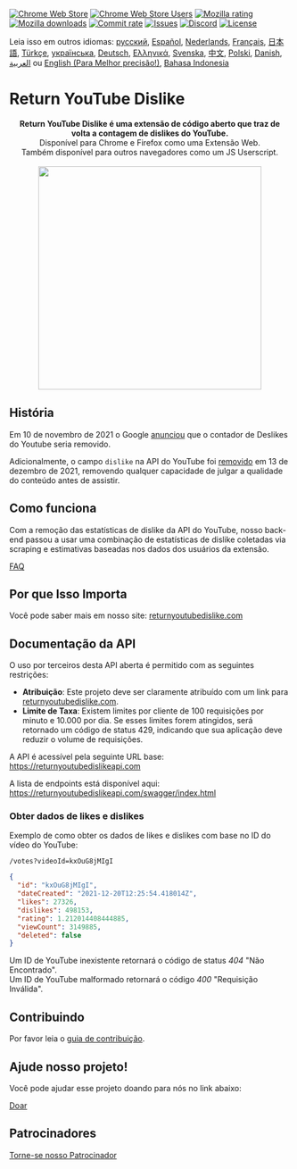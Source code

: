 [![Chrome Web Store](https://img.shields.io/chrome-web-store/stars/gebbhagfogifgggkldgodflihgfeippi?label=Chrome%20Rating&style=flat&logo=google)](https://chromewebstore.google.com/detail/return-youtube-dislike/gebbhagfogifgggkldgodflihgfeippi)
[![Chrome Web Store Users](https://img.shields.io/chrome-web-store/users/gebbhagfogifgggkldgodflihgfeippi?label=Chrome%20Users&style=flat&logo=google)](https://chromewebstore.google.com/detail/return-youtube-dislike/gebbhagfogifgggkldgodflihgfeippi)
[![Mozilla rating](https://img.shields.io/amo/stars/return-youtube-dislikes?label=Firefox%20Rating&style=flat&logo=firefox)](https://addons.mozilla.org/en-US/firefox/addon/return-youtube-dislikes/)
[![Mozilla downloads](https://img.shields.io/amo/users/return-youtube-dislikes?label=Firefox%20Users&style=flat&logo=firefox)](https://addons.mozilla.org/en-US/firefox/addon/return-youtube-dislikes/)
[![Commit rate](https://img.shields.io/github/commit-activity/m/Anarios/return-youtube-dislike?label=Commits&style=flat)](https://github.com/Anarios/return-youtube-dislike/commits/main)
[![Issues](https://img.shields.io/github/issues/Anarios/return-youtube-dislike?style=flat&label=Issues)](https://github.com/Anarios/return-youtube-dislike/issues)
[![Discord](https://img.shields.io/discord/909435648170160229?label=Discord&style=flat&logo=discord)](https://discord.gg/UMxyMmCgfF)
[![License](https://img.shields.io/badge/License-GPLv3-blue.svg?style=flat)](https://github.com/Anarios/return-youtube-dislike/blob/main/LICENSE)

Leia isso em outros idiomas: [русский](READMEru.md), [Español](READMEes.md), [Nederlands](READMEnl.md), [Français](READMEfr.md), [日本語](READMEja.md), [Türkçe](READMEtr.md), [українська](READMEuk.md), [Deutsch](READMEde.md), [Ελληνικά](READMEgr.md), [Svenska](READMEsv.md), [中文](READMEcn.md), [Polski](READMEpl.md), [Danish](READMEda.md), [العربية](READMEar.md) ou [English (Para Melhor precisão!)](README.md), [Bahasa Indonesia](READMEid.md)


# Return YouTube Dislike

<p align="center">
    <b>Return YouTube Dislike é uma extensão de código aberto que traz de volta a contagem de dislikes do YouTube.</b><br>
    Disponível para Chrome e Firefox como uma Extensão Web.<br>
    Também disponível para outros navegadores como um JS Userscript.<br><br>
    <img width="400px" src="https://user-images.githubusercontent.com/18729296/141743755-2be73297-250e-4cd1-ac93-8978c5a39d10.png"/>
</p>

## História

Em 10 de novembro de 2021 o Google [anunciou](https://blog.youtube/news-and-events/update-to-youtube/) que o contador de Deslikes do Youtube seria removido.

Adicionalmente, o campo `dislike` na API do YouTube foi [removido](https://support.google.com/youtube/thread/134791097/update-to-youtube-dislike-counts) em 13 de dezembro de 2021, removendo qualquer capacidade de julgar a qualidade do conteúdo antes de assistir.

## Como funciona

Com a remoção das estatísticas de dislike da API do YouTube, nosso back-end passou a usar uma combinação de estatísticas de dislike coletadas via scraping e estimativas baseadas nos dados dos usuários da extensão.

[FAQ](https://github.com/Anarios/return-youtube-dislike/blob/main/Docs/FAQ.md)

## Por que Isso Importa

Você pode saber mais em nosso site: [returnyoutubedislike.com](https://www.returnyoutubedislike.com/)

## Documentação da API

O uso por terceiros desta API aberta é permitido com as seguintes restrições:

- **Atribuição**: Este projeto deve ser claramente atribuído com um link para [returnyoutubedislike.com](https://returnyoutubedislike.com/).
- **Limite de Taxa**: Existem limites por cliente de 100 requisições por minuto e 10.000 por dia. Se esses limites forem atingidos, será retornado um código de status 429, indicando que sua aplicação deve reduzir o volume de requisições.

A API é acessível pela seguinte URL base:
https://returnyoutubedislikeapi.com

A lista de endpoints está disponível aqui:  
https://returnyoutubedislikeapi.com/swagger/index.html

### Obter dados de likes e dislikes

Exemplo de como obter os dados de likes e dislikes com base no ID do vídeo do YouTube:

`/votes?videoId=kxOuG8jMIgI`

```json
{
  "id": "kxOuG8jMIgI",
  "dateCreated": "2021-12-20T12:25:54.418014Z",
  "likes": 27326,
  "dislikes": 498153,
  "rating": 1.212014408444885,
  "viewCount": 3149885,
  "deleted": false
}
```
Um ID de YouTube inexistente retornará o código de status _404_ "Não Encontrado".  
Um ID de YouTube malformado retornará o código _400_ "Requisição Inválida".

<!---
## API documentation

You can view all documentation on our website.
[https://returnyoutubedislike.com/documentation/](https://returnyoutubedislike.com/documentation/) -->

## Contribuindo

Por favor leia o [guia de contribuição](https://github.com/Anarios/return-youtube-dislike/blob/main/CONTRIBUTINGpt_BR.md).

## Ajude nosso projeto!

Você pode ajudar esse projeto doando para nós no link abaixo:

[Doar](https://returnyoutubedislike.com/donate)

## Patrocinadores

[Torne-se nosso Patrocinador](https://www.patreon.com/join/returnyoutubedislike/checkout?rid=8008601)
